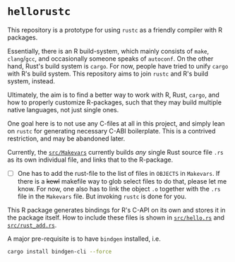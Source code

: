 # `hellorustc`

This repository is a prototype for using `rustc` as a friendly compiler with R packages.

Essentially, there is an R build-system, which mainly consists of `make`, `clang`/`gcc`, and occasionally someone speaks of `autoconf`. On the other hand, Rust's build system is `cargo`. For now, people have tried to unify `cargo` with R's build system. This repository aims to join `rustc` and R's build system, instead.

Ultimately, the aim is to find a better way to work with R, Rust, `cargo`, and how to properly customize R-packages, such that they may build multiple native languages, not just single ones.

One goal here is to not use any C-files at all in this project, and simply lean on `rustc` for generating necessary C-ABI boilerplate. This is a contrived restriction, and may be abandoned later.

Currently, the [`src/Makevars`](./src/Makevars) currently builds *any* single Rust source file `.rs` as its own individual file, and links that to the R-package.

- [ ] One has to add the rust-file to the list of files in `OBJECTS` in `Makevars`. If there is a ~~kewl~~ makefile way to glob select files to do that, please let me know. For now, one also has to link the object `.o` together with the `.rs` file in the `Makevars` file. But invoking `rustc` is done for you.

This R package generates bindings for R's C-API on its own and stores it in the package itself. How to include these files is shown in [`src/hello.rs`](./src/hello.rs) and [`src/rust_add.rs`](./src/rust_add.rs).

A major pre-requisite is to have `bindgen` installed, i.e.

```sh
cargo install bindgen-cli --force
```